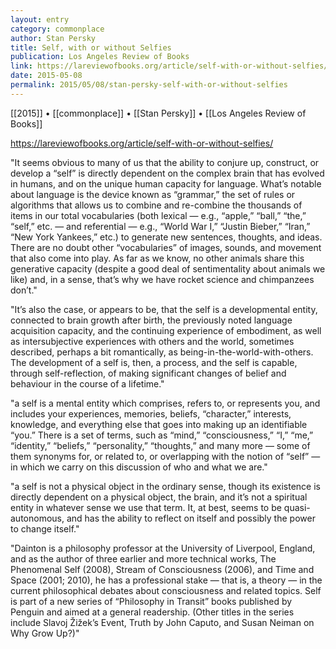 ```yaml
---
layout: entry
category: commonplace
author: Stan Persky
title: Self, with or without Selfies
publication: Los Angeles Review of Books
link: https://lareviewofbooks.org/article/self-with-or-without-selfies/
date: 2015-05-08
permalink: 2015/05/08/stan-persky-self-with-or-without-selfies
---
```


[[2015]] • [[commonplace]] • [[Stan Persky]] • [[Los Angeles Review of Books]]

https://lareviewofbooks.org/article/self-with-or-without-selfies/

"It seems obvious to many of us that the ability to conjure up, construct, or develop a “self” is directly dependent on the complex brain that has evolved in humans, and on the unique human capacity for language. What’s notable about language is the device known as “grammar,” the set of rules or algorithms that allows us to combine and re-combine the thousands of items in our total vocabularies (both lexical — e.g., “apple,” “ball,” “the,” “self,” etc. — and referential — e.g., “World War I,” “Justin Bieber,” “Iran,” “New York Yankees,” etc.) to generate new sentences, thoughts, and ideas. There are no doubt other “vocabularies” of images, sounds, and movement that also come into play. As far as we know, no other animals share this generative capacity (despite a good deal of sentimentality about animals we like) and, in a sense, that’s why we have rocket science and chimpanzees don’t."
 
"It’s also the case, or appears to be, that the self is a developmental entity, connected to brain growth after birth, the previously noted language acquisition capacity, and the continuing experience of embodiment, as well as intersubjective experiences with others and the world, sometimes described, perhaps a bit romantically, as being-in-the-world-with-others. The development of a self is, then, a process, and the self is capable, through self-reflection, of making significant changes of belief and behaviour in the course of a lifetime."

"a self is a mental entity which comprises, refers to, or represents you, and includes your experiences, memories, beliefs, “character,” interests, knowledge, and everything else that goes into making up an identifiable “you.” There is a set of terms, such as “mind,” “consciousness,” “I,” “me,” “identity,” “beliefs,” “personality,” “thoughts,” and many more — some of them synonyms for, or related to, or overlapping with the notion of “self” — in which we carry on this discussion of who and what we are."

"a self is not a physical object in the ordinary sense, though its existence is directly dependent on a physical object, the brain, and it’s not a spiritual entity in whatever sense we use that term. It, at best, seems to be quasi-autonomous, and has the ability to reflect on itself and possibly the power to change itself."

"Dainton is a philosophy professor at the University of Liverpool, England, and as the author of three earlier and more technical works, The Phenomenal Self (2008), Stream of Consciousness (2006), and Time and Space (2001; 2010), he has a professional stake — that is, a theory — in the current philosophical debates about consciousness and related topics. Self is part of a new series of “Philosophy in Transit” books published by Penguin and aimed at a general readership. (Other titles in the series include Slavoj Žižek’s Event, Truth by John Caputo, and Susan Neiman on Why Grow Up?)"